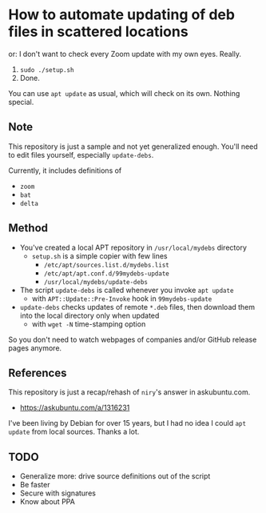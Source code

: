 # How to automate updating of deb files in scattered locations

or: I don't want to check every Zoom update with my own eyes. Really.

1. `sudo ./setup.sh`
2. Done.

You can use `apt update` as usual, which will check on its own. Nothing special.

## Note

This repository is just a sample and not yet generalized enough. You'll need to edit files
yourself, especially `update-debs`.

Currently, it includes definitions of

* `zoom`
* `bat`
* `delta`

## Method

* You've created a local APT repository in `/usr/local/mydebs` directory
  * `setup.sh` is a simple copier with few lines
    * `/etc/apt/sources.list.d/mydebs.list`
    * `/etc/apt/apt.conf.d/99mydebs-update`
    * `/usr/local/mydebs/update-debs`
* The script `update-debs` is called whenever you invoke `apt update`
  * with `APT::Update::Pre-Invoke` hook in `99mydebs-update`
* `update-debs` checks updates of remote `*.deb` files, then download them into the local
  directory only when updated
  * with `wget -N` time-stamping option

So you don't need to watch webpages of companies and/or GitHub release pages anymore.

## References

This repository is just a recap/rehash of `niry`'s answer in askubuntu.com.

* https://askubuntu.com/a/1316231

I've been living by Debian for over 15 years, but I had no idea I could `apt update` from
local sources. Thanks a lot.

## TODO

* Generalize more: drive source definitions out of the script
* Be faster
* Secure with signatures
* Know about PPA

